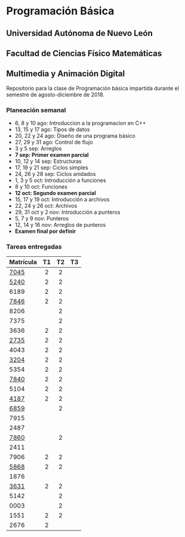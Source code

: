# Programación Básica

## Universidad Autónoma de Nuevo León
## Facultad de Ciencias Físico Matemáticas
## Multimedia y Animación Digital

Repositorio para la clase de Programación básica impartida durante el semestre de agosto-diciembre de 2018.

### Planeación semanal

* 6, 8 y 10 ago: Introduccion a la programacion en C++
* 13, 15 y 17 ago: Tipos de datos
* 20, 22 y 24 ago: Diseño de una programa básico
* 27, 29 y 31 ago: Control de flujo
* 3 y 5 sep: Arreglos
* **7 sep: Primer examen parcial**
* 10, 12 y 14 sep: Estructuras
* 17, 19 y 21 sep: Ciclos simples
* 24, 26 y 28 sep: Ciclos anidados
* 1, 3 y 5 oct: Introducción a funciones
* 8 y 10 oct: Funciones
* **12 oct: Segundo examen parcial**
* 15, 17 y 19 oct: Introducción a archivos
* 22, 24 y 26 oct: Archivos
* 29, 31 oct y 2 nov: Introducción a punteros
* 5, 7 y 9 nov: Punteros
* 12, 14 y 16 nov: Arreglos de punteros
* **Examen final por definir**


### Tareas entregadas

| Matrícula                                                         | T1 | T2 | T3 |
|:------------------------------------------------------------------|:--:|:--:|:--:|
| [7045](https://github.com/Geekerxd/repositorio-de-gonzalo)        | 2  | 2  |    |
| [5240](https://github.com/gerardobecerra1/prograbasica2do.)       | 2  | 2  |    |
| 6189                                                              | 2  | 2  |    |
| [7846](https://github.com/DonatoCalvillo/prograbasica)            | 2  | 2  |    |
| 8206                                                              |    | 2  |    |
| 7375                                                              |    | 2  |    |
| 3636                                                              | 2  | 2  |    |
| [2735](https://github.com/JMCorreaGzz/Progra-Basica)              | 2  | 2  |    |
| 4043                                                              | 2  | 2  |    |
| [3204](https://github.com/DanielGarciaMazatan/Repositorio)        | 2  | 2  |    |
| 5354                                                              | 2  | 2  |    |
| [7840](https://github.com/Rome1317/Programacion-Basica)           | 2  | 2  |    |
| 5104                                                              | 2  | 2  |    |
| [4187](https://github.com/AlbertoHV23/1814187)                    | 2  | 2  |    |
| [6859](https://github.com/AldoIbarra/PBRepositorio1736859.git)    |    | 2  |    |
| 7915                                                              |    |    |    |
| 2487                                                              |    |    |    |
| [7860](https://github.com/Angel03paredes/Programacion-basica.git) |    | 2  |    |
| 2411                                                              |    |    |    |
| 7906                                                              | 2  | 2  |    |
| [5868](https://github.com/AlnOsvaldo/PB-1795868)                  | 2  | 2  |    |
| 1876                                                              |    |    |    |
| [3631](https://github.com/Diego1803631/Tarea-2)                   | 2  | 2  |    |
| 5142                                                              |    | 2  |    |
| 0003                                                              |    | 2  |    |
| 1551                                                              | 2  | 2  |    |
| 2676                                                              | 2  |    |    |
